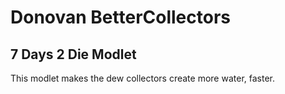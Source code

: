 # Donovan BetterCollectors

## 7 Days 2 Die Modlet

This modlet makes the dew collectors create more water, faster.
